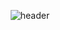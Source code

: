 <div align=center> 

![header](https://capsule-render.vercel.app/api?type=waving&height=300&text=DAYE%20WORLD!%20&desc=%20&color=auto) <br>

